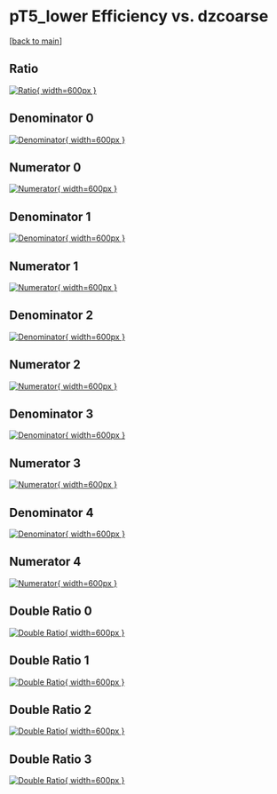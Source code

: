 # pT5_lower Efficiency vs. dzcoarse

[[back to main](./)]



## Ratio

[![Ratio](../mtv/var/pT5_lower_loweta_11_1_eff_dzcoarse.png){ width=600px }](../mtv/var/pT5_lower_loweta_11_1_eff_dzcoarse.pdf)

## Denominator 0

[![Denominator](../mtv/den/pT5_lower_loweta_11_1_eff_dzcoarse_den0.png){ width=600px }](../mtv/den/pT5_lower_loweta_11_1_eff_dzcoarse_den0.pdf)

## Numerator 0

[![Numerator](../mtv/num/pT5_lower_loweta_11_1_eff_dzcoarse_num0.png){ width=600px }](../mtv/num/pT5_lower_loweta_11_1_eff_dzcoarse_num0.pdf)

## Denominator 1

[![Denominator](../mtv/den/pT5_lower_loweta_11_1_eff_dzcoarse_den1.png){ width=600px }](../mtv/den/pT5_lower_loweta_11_1_eff_dzcoarse_den1.pdf)

## Numerator 1

[![Numerator](../mtv/num/pT5_lower_loweta_11_1_eff_dzcoarse_num1.png){ width=600px }](../mtv/num/pT5_lower_loweta_11_1_eff_dzcoarse_num1.pdf)

## Denominator 2

[![Denominator](../mtv/den/pT5_lower_loweta_11_1_eff_dzcoarse_den2.png){ width=600px }](../mtv/den/pT5_lower_loweta_11_1_eff_dzcoarse_den2.pdf)

## Numerator 2

[![Numerator](../mtv/num/pT5_lower_loweta_11_1_eff_dzcoarse_num2.png){ width=600px }](../mtv/num/pT5_lower_loweta_11_1_eff_dzcoarse_num2.pdf)

## Denominator 3

[![Denominator](../mtv/den/pT5_lower_loweta_11_1_eff_dzcoarse_den3.png){ width=600px }](../mtv/den/pT5_lower_loweta_11_1_eff_dzcoarse_den3.pdf)

## Numerator 3

[![Numerator](../mtv/num/pT5_lower_loweta_11_1_eff_dzcoarse_num3.png){ width=600px }](../mtv/num/pT5_lower_loweta_11_1_eff_dzcoarse_num3.pdf)

## Denominator 4

[![Denominator](../mtv/den/pT5_lower_loweta_11_1_eff_dzcoarse_den4.png){ width=600px }](../mtv/den/pT5_lower_loweta_11_1_eff_dzcoarse_den4.pdf)

## Numerator 4

[![Numerator](../mtv/num/pT5_lower_loweta_11_1_eff_dzcoarse_num4.png){ width=600px }](../mtv/num/pT5_lower_loweta_11_1_eff_dzcoarse_num4.pdf)

## Double Ratio 0

[![Double Ratio](../mtv/ratio/pT5_lower_loweta_11_1_eff_dzcoarse_ratio0.png){ width=600px }](../mtv/ratio/pT5_lower_loweta_11_1_eff_dzcoarse_ratio0.pdf)

## Double Ratio 1

[![Double Ratio](../mtv/ratio/pT5_lower_loweta_11_1_eff_dzcoarse_ratio1.png){ width=600px }](../mtv/ratio/pT5_lower_loweta_11_1_eff_dzcoarse_ratio1.pdf)

## Double Ratio 2

[![Double Ratio](../mtv/ratio/pT5_lower_loweta_11_1_eff_dzcoarse_ratio2.png){ width=600px }](../mtv/ratio/pT5_lower_loweta_11_1_eff_dzcoarse_ratio2.pdf)

## Double Ratio 3

[![Double Ratio](../mtv/ratio/pT5_lower_loweta_11_1_eff_dzcoarse_ratio3.png){ width=600px }](../mtv/ratio/pT5_lower_loweta_11_1_eff_dzcoarse_ratio3.pdf)

